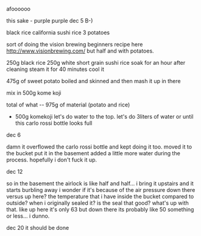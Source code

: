 afoooooo

this sake - purple purple
dec 5 B-)

black rice
california sushi rice 
3 potatoes

sort of doing the vision brewing beginners recipe here
http://www.visionbrewing.com/
but half and with potatoes.

250g black rice 250g white short grain sushi rice
soak for an hour after cleaning
steam it for 40 minutes
cool it

475g of sweet potato boiled and skinned and then mash it up in there

mix in 500g kome koji

total of what -- 975g of material (potato and rice)
+ 500g komekoji
let's do water to the top.
let's do 3liters of water or until this carlo rossi bottle looks full


dec 6

damn it overflowed the carlo rossi bottle and kept doing it too.
moved it to the bucket
put it in the basement
added a little more water during the process. hopefully i don't fuck it up.


dec 12

so in the basement the airlock is like half and half...
i bring it upstairs and it starts burbling away
i wonder if it's because of the air pressure down there versus up here? the temperature that i have inside the bucket compared to outside? when i originally sealed it?
is the seal that good?
what's up with that.
like up here it's only 63 but down there its probably like 50 something or less... i dunno.

dec 20
it should be done